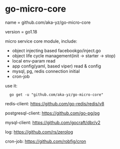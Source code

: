 # go-micro-core

name = github.com/aka-yz/go-micro-core

version = go1.18

micro service core module, include:
- object injecting based facebookgo/inject.go
- object life cycle management(init -> starter -> stop)
- local env-param read
- app config(yaml, based viper) read & config
- mysql, pg, redis connection initial
- cron-job

use it:

````
  go get -u "github.com/aka-yz/go-micro-core"
````


redis-client: https://github.com/go-redis/redis/v8

postgresql-client: https://github.com/go-pg/pg

mysql-client: https://github.com/gocraft/dbr/v2

log: https://github.com/rs/zerolog

cron-job: https://github.com/robfig/cron